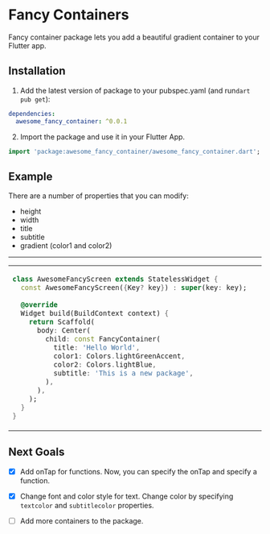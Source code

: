 
# Fancy Containers

Fancy container package lets you add a beautiful gradient container to your Flutter app.

## Installation

1. Add the latest version of package to your pubspec.yaml (and run`dart pub get`):
```yaml
dependencies:
  awesome_fancy_container: ^0.0.1
```
2. Import the package and use it in your Flutter App.
```dart
import 'package:awesome_fancy_container/awesome_fancy_container.dart';
```

## Example
There are a number of properties that you can modify:

-  height
- width
- title
- subtitle
- gradient (color1 and color2)

<hr>

<table>
<tr>
<td>

```dart
class AwesomeFancyScreen extends StatelessWidget {  
  const AwesomeFancyScreen({Key? key}) : super(key: key);  
  
  @override  
  Widget build(BuildContext context) {  
    return Scaffold(  
      body: Center(  
        child: const FancyContainer(  
          title: 'Hello World',  
          color1: Colors.lightGreenAccent,  
          color2: Colors.lightBlue,  
          subtitle: 'This is a new package',  
        ),  
      ),  
    );  
  }  
}
```

</td>
<td>
<img  src="https://user-images.githubusercontent.com/53579386/126896556-911d4778-04cd-49bf-b32a-01a6eb3b0155.jpeg"  alt="">
</td>
</tr>
</table>

## Next Goals

- [x] Add onTap for functions.
  Now, you can specify the onTap and specify a function.

- [x] Change font and color style for text.
  Change color by specifying `textcolor` and `subtitlecolor` properties.

- [ ] Add more containers to the package.
